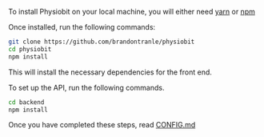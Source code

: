 To install Physiobit on your local machine, you will either need [yarn](https://classic.yarnpkg.com/lang/en/docs/install/) or [npm](https://docs.npmjs.com/downloading-and-installing-node-js-and-npm)

Once installed, run the following commands:
```bash
git clone https://github.com/brandontranle/physiobit
cd physiobit
npm install
```

This will install the necessary dependencies for the front end.

To set up the API, run the following commands.
```bash
cd backend
npm install
```

Once you have completed these steps, read [CONFIG.md](CONFIG.md)